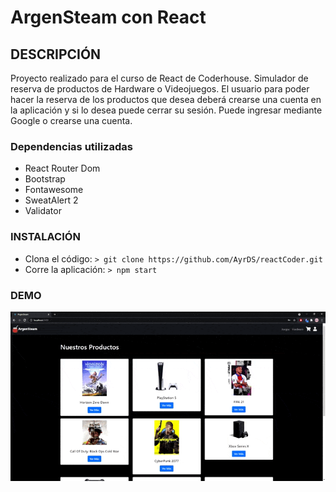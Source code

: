 # ArgenSteam con React

## DESCRIPCIÓN
Proyecto realizado para el curso de React de Coderhouse.
Simulador de reserva de productos de Hardware o Videojuegos. El usuario para poder hacer la reserva de los productos que desea deberá crearse una cuenta en la aplicación y si lo desea puede cerrar su sesión. Puede ingresar mediante Google o crearse una cuenta. 

### Dependencias utilizadas
- React Router Dom
- Bootstrap
- Fontawesome
- SweatAlert 2
- Validator

### INSTALACIÓN
- Clona el código: `> git clone https://github.com/AyrDS/reactCoder.git`
- Corre la aplicación: `> npm start`

### DEMO
<img src="public/assets/img/ArgSteamGif.gif" />